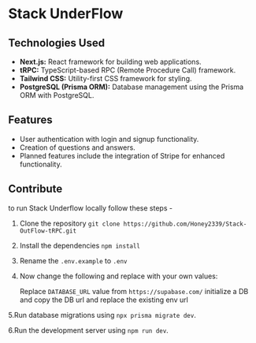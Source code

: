 # Stack UnderFlow

## Technologies Used

- **Next.js:** React framework for building web applications.
- **tRPC:** TypeScript-based RPC (Remote Procedure Call) framework.
- **Tailwind CSS:** Utility-first CSS framework for styling.
- **PostgreSQL (Prisma ORM):** Database management using the Prisma ORM with PostgreSQL.

## Features

- User authentication with login and signup functionality.
- Creation of questions and answers.
- Planned features include the integration of Stripe for enhanced functionality.

## Contribute

to run Stack Underflow locally follow these steps -

   1. Clone the repository ```git clone https://github.com/Honey2339/Stack-OutFlow-tRPC.git```
   
   2. Install the dependencies ```npm install```
      
   3. Rename the ```.env.example``` to ```.env```
      
   4. Now change the following and replace with your own values:
      
         Replace ```DATABASE_URL``` value from ```https://supabase.com/``` initialize a DB and copy the DB url and replace the existing env url
      
   5.Run database migrations using ```npx prisma migrate dev```.
   
   6.Run the development server using ```npm run dev```.
